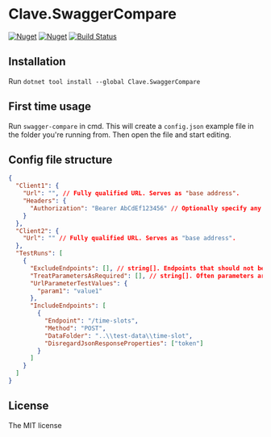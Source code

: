 # Clave.SwaggerCompare

[![Nuget](https://img.shields.io/nuget/v/Clave.SwaggerCompare)][1] [![Nuget](https://img.shields.io/nuget/dt/Clave.SwaggerCompare)][1] [![Build Status](https://dev.azure.com/ClaveConsulting/Nugets/_apis/build/status/ClaveConsulting.SwaggerCompare?branchName=master)](https://dev.azure.com/ClaveConsulting/Nugets/_build/latest?definitionId=12&branchName=master)

## Installation

Run `dotnet tool install --global Clave.SwaggerCompare`

## First time usage

Run `swagger-compare` in cmd. This will create a `config.json` example file in the folder you're running from. Then open the file and start editing.

## Config file structure

```json
{
  "Client1": {
    "Url": "", // Fully qualified URL. Serves as "base address".
    "Headers": {
      "Authorization": "Bearer AbCdEf123456" // Optionally specify any headers you would like to add to requests.
    }
  },
  "Client2": {
    "Url": "" // Fully qualified URL. Serves as "base address".
  },
  "TestRuns": [
    {
      "ExcludeEndpoints": [], // string[]. Endpoints that should not be called. Use asterisk for wildcard matching, f.ex. ["api/*/invoices", "*/health"]
      "TreatParametersAsRequired": [], // string[]. Often parameters are not *required* in the swagger definition, but in reality they are.
      "UrlParameterTestValues": {
        "param1": "value1"
      },
      "IncludeEndpoints": [
        {
          "Endpoint": "/time-slots",
          "Method": "POST",
          "DataFolder": "..\\test-data\\time-slot",
          "DisregardJsonResponseProperties": ["token"]
        }
      ]
    }
  ]
}
```

## License

The MIT license

[1]: https://www.nuget.org/packages/Clave.SwaggerCompare/